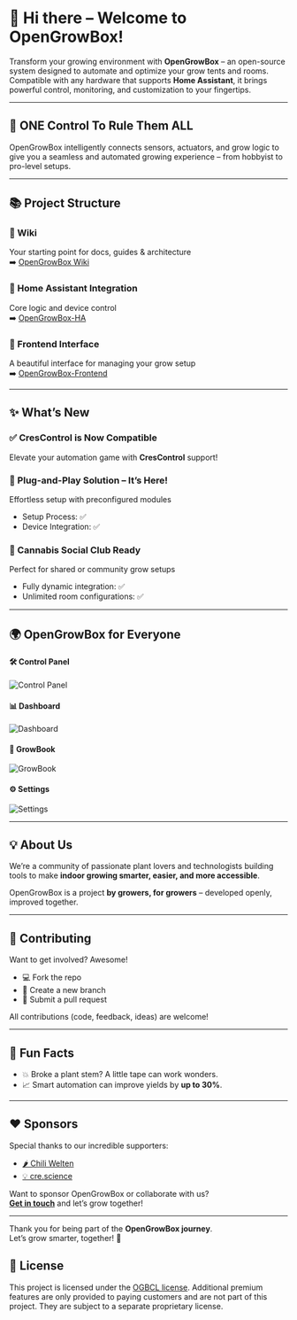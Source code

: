 # 👋 Hi there – Welcome to OpenGrowBox!

Transform your growing environment with **OpenGrowBox** – an open-source system designed to automate and optimize your grow tents and rooms.  
Compatible with any hardware that supports **Home Assistant**, it brings powerful control, monitoring, and customization to your fingertips.

---

## 🌱 ONE Control To Rule Them ALL

OpenGrowBox intelligently connects sensors, actuators, and grow logic to give you a seamless and automated growing experience – from hobbyist to pro-level setups.

---

## 📚 Project Structure

### 🧭 Wiki  
Your starting point for docs, guides & architecture  
➡️ [OpenGrowBox Wiki](https://github.com/OpenGrow-Box/OpenGrowBox/wiki)

### 🧩 Home Assistant Integration  
Core logic and device control  
➡️ [OpenGrowBox-HA](https://github.com/OpenGrow-Box/OpenGrowBox-HA)

### 🎨 Frontend Interface  
A beautiful interface for managing your grow setup  
➡️ [OpenGrowBox-Frontend](https://github.com/OpenGrow-Box/OpenGrowBox-Frontend)

---

## ✨ What’s New

### ✅ CresControl is Now Compatible  
Elevate your automation game with **CresControl** support!

### 🔌 Plug-and-Play Solution – It’s Here!
Effortless setup with preconfigured modules  
- Setup Process: ✅  
- Device Integration: ✅

### 🌿 Cannabis Social Club Ready  
Perfect for shared or community grow setups  
- Fully dynamic integration: ✅  
- Unlimited room configurations: ✅

---
## 🌍 OpenGrowBox for Everyone

#### 🛠 Control Panel  
![Control Panel](https://github.com/user-attachments/assets/b6e11899-8626-4c74-8566-f51ed5c3f671)

#### 📊 Dashboard  
![Dashboard](https://github.com/user-attachments/assets/0bbbca2c-2e85-4727-943e-ff35ddab930b)

#### 📖 GrowBook  
![GrowBook](https://github.com/user-attachments/assets/16ef5467-f916-444e-9332-48b6635f7e13)

#### ⚙️ Settings  
![Settings](https://github.com/user-attachments/assets/b75692f1-ec53-4357-9064-fb098fe9ba4f)



---

## 💡 About Us

We’re a community of passionate plant lovers and technologists building tools to make **indoor growing smarter, easier, and more accessible**.

OpenGrowBox is a project **by growers, for growers** – developed openly, improved together.

---

## 🤝 Contributing

Want to get involved? Awesome!

- 💻 Fork the repo  
- 🌿 Create a new branch  
- 🚀 Submit a pull request

All contributions (code, feedback, ideas) are welcome!

---

## 🌟 Fun Facts

- 💥 Broke a plant stem? A little tape can work wonders.
- 📈 Smart automation can improve yields by **up to 30%**.

---

## ❤️ Sponsors

Special thanks to our incredible supporters:

- [🌶 Chili Welten](https://chiliwelten.de)  
- [💡 cre.science](https://cre.science/)

Want to sponsor OpenGrowBox or collaborate with us?  
**[Get in touch](mailto:team@opengrowbox.com)** and let’s grow together!

---

Thank you for being part of the **OpenGrowBox journey**.  
Let’s grow smarter, together! 🌱

## 📝 License

This project is licensed under the [OGBCL license](LICENSE).
Additional premium features are only provided to paying customers and are not part of this project. They are subject to a separate proprietary license.
